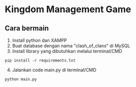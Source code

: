# Kingdom Management Game

## Cara bermain

1. Install python dan XAMPP
2. Buat database dengan nama "clash_of_clans" di MySQL
3. Install library yang dibutuhkan melalui terminal/CMD

```
pip install -r requirements.txt
```

4. Jalankan code main.py di terminal/CMD
```
python main.py
```